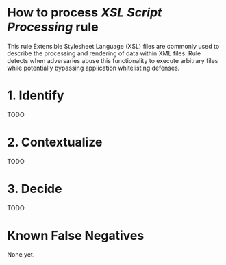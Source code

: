# How to process *XSL Script Processing* rule
This rule Extensible Stylesheet Language (XSL) files are commonly used to describe the processing and rendering of data within XML files. Rule detects when adversaries abuse this functionality to execute arbitrary files while potentially bypassing application whitelisting defenses.

# 1. Identify
TODO

# 2. Contextualize
TODO

# 3. Decide
TODO

# Known False Negatives
None yet.
